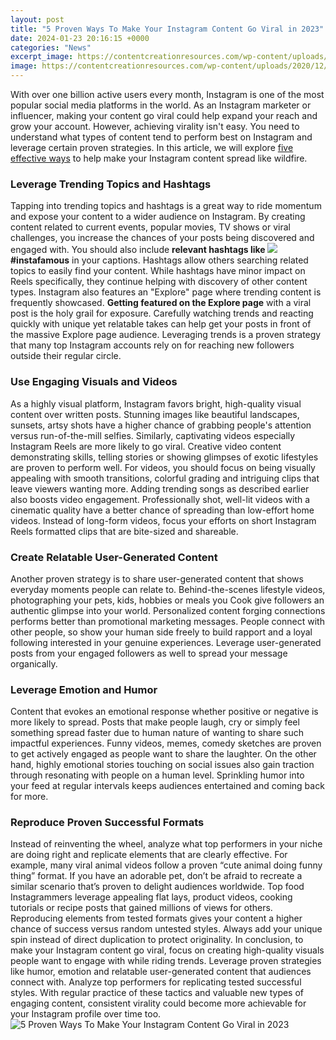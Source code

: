 ```yaml
---
layout: post
title: "5 Proven Ways To Make Your Instagram Content Go Viral in 2023"
date: 2024-01-23 20:16:15 +0000
categories: "News"
excerpt_image: https://contentcreationresources.com/wp-content/uploads/2020/12/Full-Instagram-Reels-Tutorial-Everything-You-NEED-TO-KNOW-To.jpg
image: https://contentcreationresources.com/wp-content/uploads/2020/12/Full-Instagram-Reels-Tutorial-Everything-You-NEED-TO-KNOW-To.jpg
---
```


With over one billion active users every month, Instagram is one of the most popular social media platforms in the world. As an Instagram marketer or influencer, making your content go viral could help expand your reach and grow your account. However, achieving virality isn't easy. You need to understand what types of content tend to perform best on Instagram and leverage certain proven strategies. In this article, we will explore [five effective ways](https://store.fi.io.vn/womens-cute-doberman-dog-face-pup-pet-puppy-lover-best-dad-mom-ever-v-neck-t-shirt/men&) to help make your Instagram content spread like wildfire.
### Leverage Trending Topics and Hashtags
Tapping into trending topics and hashtags is a great way to ride momentum and expose your content to a wider audience on Instagram. By creating content related to current events, popular movies, TV shows or viral challenges, you increase the chances of your posts being discovered and engaged with. You should also include **relevant hashtags like 
![](https://blog.contentstudio.io/wp-content/uploads/2022/11/Copy-of-Feature-Image-Templates-83.jpg)
#instafamous** in your captions. Hashtags allow others searching related topics to easily find your content. While hashtags have minor impact on Reels specifically, they continue helping with discovery of other content types.
Instagram also features an "Explore" page where trending content is frequently showcased. **Getting featured on the Explore page** with a viral post is the holy grail for exposure. Carefully watching trends and reacting quickly with unique yet relatable takes can help get your posts in front of the massive Explore page audience. Leveraging trends is a proven strategy that many top Instagram accounts rely on for reaching new followers outside their regular circle.
### Use Engaging Visuals and Videos  
As a highly visual platform, Instagram favors bright, high-quality visual content over written posts. Stunning images like beautiful landscapes, sunsets, artsy shots have a higher chance of grabbing people's attention versus run-of-the-mill selfies. Similarly, captivating videos especially Instagram Reels are more likely to go viral. Creative video content demonstrating skills, telling stories or showing glimpses of exotic lifestyles are proven to perform well. 
For videos, you should focus on being visually appealing with smooth transitions, colorful grading and intriguing clips that leave viewers wanting more. Adding trending songs as described earlier also boosts video engagement. Professionally shot, well-lit videos with a cinematic quality have a better chance of spreading than low-effort home videos. Instead of long-form videos, focus your efforts on short Instagram Reels formatted clips that are bite-sized and shareable.
### Create Relatable User-Generated Content
Another proven strategy is to share user-generated content that shows everyday moments people can relate to. Behind-the-scenes lifestyle videos, photographing your pets, kids, hobbies or meals you Cook give followers an authentic glimpse into your world. Personalized content forging connections performs better than promotional marketing messages. People connect with other people, so show your human side freely to build rapport and a loyal following interested in your genuine experiences. Leverage user-generated posts from your engaged followers as well to spread your message organically.
### Leverage Emotion and Humor
Content that evokes an emotional response whether positive or negative is more likely to spread. Posts that make people laugh, cry or simply feel something spread faster due to human nature of wanting to share such impactful experiences. Funny videos, memes, comedy sketches are proven to get actively engaged as people want to share the laughter. On the other hand, highly emotional stories touching on social issues also gain traction through resonating with people on a human level. Sprinkling humor into your feed at regular intervals keeps audiences entertained and coming back for more.
### Reproduce Proven Successful Formats
Instead of reinventing the wheel, analyze what top performers in your niche are doing right and replicate elements that are clearly effective. For example, many viral animal videos follow a proven “cute animal doing funny thing” format. If you have an adorable pet, don’t be afraid to recreate a similar scenario that’s proven to delight audiences worldwide. Top food Instagrammers leverage appealing flat lays, product videos, cooking tutorials or recipe posts that gained millions of views for others. Reproducing elements from tested formats gives your content a higher chance of success versus random untested styles. Always add your unique spin instead of direct duplication to protect originality.
In conclusion, to make your Instagram content go viral, focus on creating high-quality visuals people want to engage with while riding trends. Leverage proven strategies like humor, emotion and relatable user-generated content that audiences connect with. Analyze top performers for replicating tested successful styles. With regular practice of these tactics and valuable new types of engaging content, consistent virality could become more achievable for your Instagram profile over time too.
![5 Proven Ways To Make Your Instagram Content Go Viral in 2023](https://contentcreationresources.com/wp-content/uploads/2020/12/Full-Instagram-Reels-Tutorial-Everything-You-NEED-TO-KNOW-To.jpg)